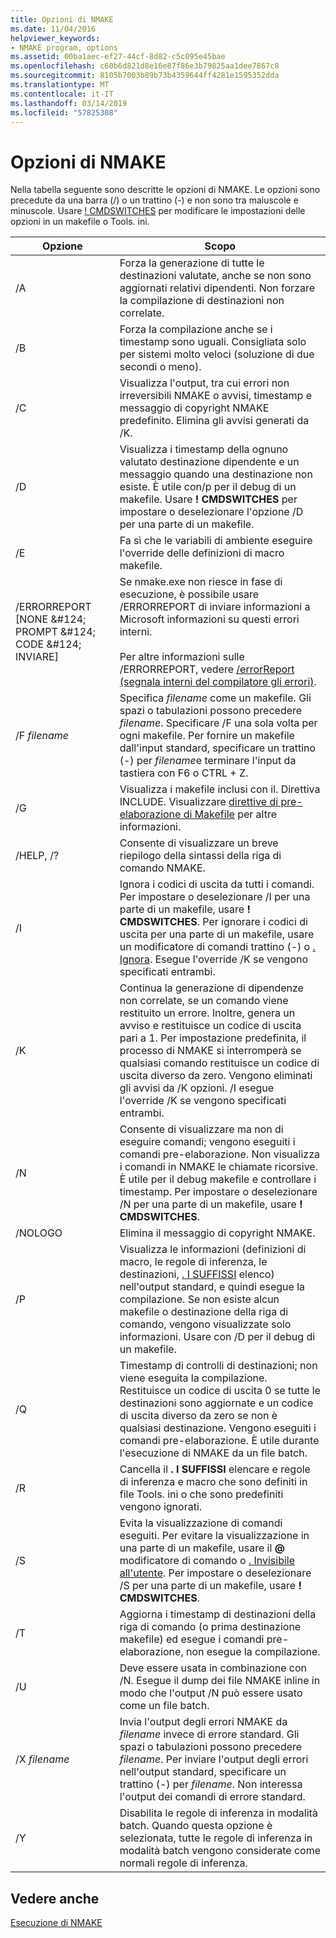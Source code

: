 ```yaml
---
title: Opzioni di NMAKE
ms.date: 11/04/2016
helpviewer_keywords:
- NMAKE program, options
ms.assetid: 00ba1aec-ef27-44cf-8d82-c5c095e45bae
ms.openlocfilehash: c60b6d821d8e16e87f86e3b79825aa1dee7867c8
ms.sourcegitcommit: 8105b7003b89b73b4359644ff4281e1595352dda
ms.translationtype: MT
ms.contentlocale: it-IT
ms.lasthandoff: 03/14/2019
ms.locfileid: "57825308"
---
```

# <a name="nmake-options"></a>Opzioni di NMAKE

Nella tabella seguente sono descritte le opzioni di NMAKE. Le opzioni sono precedute da una barra (/) o un trattino (-) e non sono tra maiuscole e minuscole. Usare [! CMDSWITCHES](makefile-preprocessing-directives.md) per modificare le impostazioni delle opzioni in un makefile o Tools. ini.

|Opzione|Scopo|
|------------|-------------|
|/A|Forza la generazione di tutte le destinazioni valutate, anche se non sono aggiornati relativi dipendenti. Non forzare la compilazione di destinazioni non correlate.|
|/B|Forza la compilazione anche se i timestamp sono uguali. Consigliata solo per sistemi molto veloci (soluzione di due secondi o meno).|
|/C|Visualizza l'output, tra cui errori non irreversibili NMAKE o avvisi, timestamp e messaggio di copyright NMAKE predefinito. Elimina gli avvisi generati da /K.|
|/D|Visualizza i timestamp della ognuno valutato destinazione dipendente e un messaggio quando una destinazione non esiste. È utile con/p per il debug di un makefile. Usare **! CMDSWITCHES** per impostare o deselezionare l'opzione /D per una parte di un makefile.|
|/E|Fa sì che le variabili di ambiente eseguire l'override delle definizioni di macro makefile.|
|/ERRORREPORT [NONE &AMP;#124; PROMPT &AMP;#124; CODE &AMP;#124; INVIARE]|Se nmake.exe non riesce in fase di esecuzione, è possibile usare /ERRORREPORT di inviare informazioni a Microsoft informazioni su questi errori interni.<br /><br /> Per altre informazioni sulle /ERRORREPORT, vedere [/errorReport (segnala interni del compilatore gli errori)](errorreport-report-internal-compiler-errors.md).|
|/F *filename*|Specifica *filename* come un makefile. Gli spazi o tabulazioni possono precedere *filename*. Specificare /F una sola volta per ogni makefile. Per fornire un makefile dall'input standard, specificare un trattino (-) per *filename*e terminare l'input da tastiera con F6 o CTRL + Z.|
|/G|Visualizza i makefile inclusi con il. Direttiva INCLUDE.  Visualizzare [direttive di pre-elaborazione di Makefile](makefile-preprocessing-directives.md) per altre informazioni.|
|/HELP, /?|Consente di visualizzare un breve riepilogo della sintassi della riga di comando NMAKE.|
|/I|Ignora i codici di uscita da tutti i comandi. Per impostare o deselezionare /I per una parte di un makefile, usare **! CMDSWITCHES**. Per ignorare i codici di uscita per una parte di un makefile, usare un modificatore di comandi trattino (-) o [. Ignora](dot-directives.md). Esegue l'override /K se vengono specificati entrambi.|
|/K|Continua la generazione di dipendenze non correlate, se un comando viene restituito un errore. Inoltre, genera un avviso e restituisce un codice di uscita pari a 1. Per impostazione predefinita, il processo di NMAKE si interromperà se qualsiasi comando restituisce un codice di uscita diverso da zero. Vengono eliminati gli avvisi da /K opzioni. /I esegue l'override /K se vengono specificati entrambi.|
|/N|Consente di visualizzare ma non di eseguire comandi; vengono eseguiti i comandi pre-elaborazione. Non visualizza i comandi in NMAKE le chiamate ricorsive. È utile per il debug makefile e controllare i timestamp. Per impostare o deselezionare /N per una parte di un makefile, usare **! CMDSWITCHES**.|
|/NOLOGO|Elimina il messaggio di copyright NMAKE.|
|/P|Visualizza le informazioni (definizioni di macro, le regole di inferenza, le destinazioni, [. I SUFFISSI](dot-directives.md) elenco) nell'output standard, e quindi esegue la compilazione. Se non esiste alcun makefile o destinazione della riga di comando, vengono visualizzate solo informazioni. Usare con /D per il debug di un makefile.|
|/Q|Timestamp di controlli di destinazioni; non viene eseguita la compilazione. Restituisce un codice di uscita 0 se tutte le destinazioni sono aggiornate e un codice di uscita diverso da zero se non è qualsiasi destinazione. Vengono eseguiti i comandi pre-elaborazione. È utile durante l'esecuzione di NMAKE da un file batch.|
|/R|Cancella il **. I SUFFISSI** elencare e regole di inferenza e macro che sono definiti in file Tools. ini o che sono predefiniti vengono ignorati.|
|/S|Evita la visualizzazione di comandi eseguiti. Per evitare la visualizzazione in una parte di un makefile, usare il **\@** modificatore di comando o [. Invisibile all'utente](dot-directives.md). Per impostare o deselezionare /S per una parte di un makefile, usare **! CMDSWITCHES**.|
|/T|Aggiorna i timestamp di destinazioni della riga di comando (o prima destinazione makefile) ed esegue i comandi pre-elaborazione, non esegue la compilazione.|
|/U|Deve essere usata in combinazione con /N. Esegue il dump dei file NMAKE inline in modo che l'output /N può essere usato come un file batch.|
|/X *filename*|Invia l'output degli errori NMAKE da *filename* invece di errore standard. Gli spazi o tabulazioni possono precedere *filename*. Per inviare l'output degli errori nell'output standard, specificare un trattino (-) per *filename*. Non interessa l'output dei comandi di errore standard.|
|/Y|Disabilita le regole di inferenza in modalità batch. Quando questa opzione è selezionata, tutte le regole di inferenza in modalità batch vengono considerate come normali regole di inferenza.|

## <a name="see-also"></a>Vedere anche

[Esecuzione di NMAKE](running-nmake.md)
